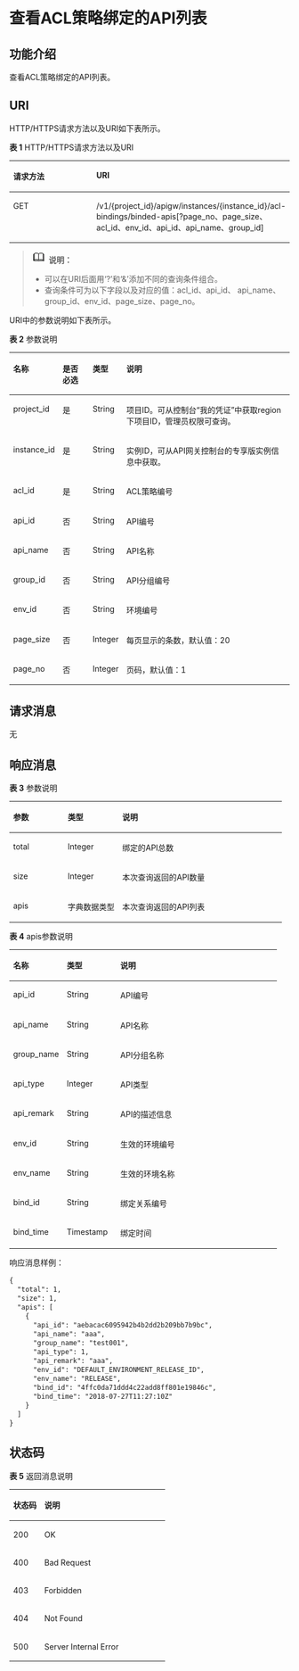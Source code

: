 # 查看ACL策略绑定的API列表<a name="apig-phapi-180713095"></a>

## 功能介绍<a name="section48108351"></a>

查看ACL策略绑定的API列表。

## URI<a name="section30321983"></a>

HTTP/HTTPS请求方法以及URI如下表所示。

**表 1**  HTTP/HTTPS请求方法以及URI

<a name="table13964245"></a>
<table><thead align="left"><tr id="row5927404"><th class="cellrowborder" valign="top" width="34.339999999999996%" id="mcps1.2.3.1.1"><p id="p10357747"><a name="p10357747"></a><a name="p10357747"></a>请求方法</p>
</th>
<th class="cellrowborder" valign="top" width="65.66%" id="mcps1.2.3.1.2"><p id="p33671141"><a name="p33671141"></a><a name="p33671141"></a>URI</p>
</th>
</tr>
</thead>
<tbody><tr id="row43007916"><td class="cellrowborder" valign="top" width="34.339999999999996%" headers="mcps1.2.3.1.1 "><p id="p61089200"><a name="p61089200"></a><a name="p61089200"></a>GET</p>
</td>
<td class="cellrowborder" valign="top" width="65.66%" headers="mcps1.2.3.1.2 "><p id="p49278168"><a name="p49278168"></a><a name="p49278168"></a><span id="ph12755113119449"><a name="ph12755113119449"></a><a name="ph12755113119449"></a>/v1/{project_id}/apigw/instances/{instance_id}</span>/acl-bindings/binded-apis[?page_no、page_size、acl_id、env_id、api_id、api_name、group_id]</p>
</td>
</tr>
</tbody>
</table>

>![](public_sys-resources/icon-note.gif) **说明：**   
>-   可以在URI后面用‘?’和‘&’添加不同的查询条件组合。  
>-   查询条件可为以下字段以及对应的值：acl\_id、api\_id、 api\_name、group\_id、env\_id、page\_size、page\_no。  

URI中的参数说明如下表所示。

**表 2**  参数说明

<a name="table10360252"></a>
<table><thead align="left"><tr id="row41405455"><th class="cellrowborder" valign="top" width="15.841584158415841%" id="mcps1.2.5.1.1"><p id="p65507579"><a name="p65507579"></a><a name="p65507579"></a>名称</p>
</th>
<th class="cellrowborder" valign="top" width="10.891089108910892%" id="mcps1.2.5.1.2"><p id="p4513716"><a name="p4513716"></a><a name="p4513716"></a>是否必选</p>
</th>
<th class="cellrowborder" valign="top" width="11.881188118811881%" id="mcps1.2.5.1.3"><p id="p30066721"><a name="p30066721"></a><a name="p30066721"></a>类型</p>
</th>
<th class="cellrowborder" valign="top" width="61.386138613861384%" id="mcps1.2.5.1.4"><p id="p19485355"><a name="p19485355"></a><a name="p19485355"></a>说明</p>
</th>
</tr>
</thead>
<tbody><tr id="row16221172692017"><td class="cellrowborder" valign="top" width="15.841584158415841%" headers="mcps1.2.5.1.1 "><p id="p55878963"><a name="p55878963"></a><a name="p55878963"></a>project_id</p>
</td>
<td class="cellrowborder" valign="top" width="10.891089108910892%" headers="mcps1.2.5.1.2 "><p id="p29902160"><a name="p29902160"></a><a name="p29902160"></a>是</p>
</td>
<td class="cellrowborder" valign="top" width="11.881188118811881%" headers="mcps1.2.5.1.3 "><p id="p6155914"><a name="p6155914"></a><a name="p6155914"></a>String</p>
</td>
<td class="cellrowborder" valign="top" width="61.386138613861384%" headers="mcps1.2.5.1.4 "><p id="p28867016"><a name="p28867016"></a><a name="p28867016"></a>项目ID。可从控制台“我的凭证”中获取region下项目ID，管理员权限可查询。</p>
</td>
</tr>
<tr id="row205056259205"><td class="cellrowborder" valign="top" width="15.841584158415841%" headers="mcps1.2.5.1.1 "><p id="p1780913159538"><a name="p1780913159538"></a><a name="p1780913159538"></a>instance_id</p>
</td>
<td class="cellrowborder" valign="top" width="10.891089108910892%" headers="mcps1.2.5.1.2 "><p id="p9809215115310"><a name="p9809215115310"></a><a name="p9809215115310"></a>是</p>
</td>
<td class="cellrowborder" valign="top" width="11.881188118811881%" headers="mcps1.2.5.1.3 "><p id="p1280914152538"><a name="p1280914152538"></a><a name="p1280914152538"></a>String</p>
</td>
<td class="cellrowborder" valign="top" width="61.386138613861384%" headers="mcps1.2.5.1.4 "><p id="p1880914157537"><a name="p1880914157537"></a><a name="p1880914157537"></a>实例ID，可从API网关控制台的专享版实例信息中获取。</p>
</td>
</tr>
<tr id="row34809913"><td class="cellrowborder" valign="top" width="15.841584158415841%" headers="mcps1.2.5.1.1 "><p id="p1030708"><a name="p1030708"></a><a name="p1030708"></a>acl_id</p>
</td>
<td class="cellrowborder" valign="top" width="10.891089108910892%" headers="mcps1.2.5.1.2 "><p id="p16378499"><a name="p16378499"></a><a name="p16378499"></a>是</p>
</td>
<td class="cellrowborder" valign="top" width="11.881188118811881%" headers="mcps1.2.5.1.3 "><p id="p51590031"><a name="p51590031"></a><a name="p51590031"></a>String</p>
</td>
<td class="cellrowborder" valign="top" width="61.386138613861384%" headers="mcps1.2.5.1.4 "><p id="p1646885914475"><a name="p1646885914475"></a><a name="p1646885914475"></a>ACL策略编号</p>
</td>
</tr>
<tr id="row2484101164812"><td class="cellrowborder" valign="top" width="15.841584158415841%" headers="mcps1.2.5.1.1 "><p id="p16484161114486"><a name="p16484161114486"></a><a name="p16484161114486"></a>api_id</p>
</td>
<td class="cellrowborder" valign="top" width="10.891089108910892%" headers="mcps1.2.5.1.2 "><p id="p144848118484"><a name="p144848118484"></a><a name="p144848118484"></a>否</p>
</td>
<td class="cellrowborder" valign="top" width="11.881188118811881%" headers="mcps1.2.5.1.3 "><p id="p1348431110481"><a name="p1348431110481"></a><a name="p1348431110481"></a>String</p>
</td>
<td class="cellrowborder" valign="top" width="61.386138613861384%" headers="mcps1.2.5.1.4 "><p id="p1048411117487"><a name="p1048411117487"></a><a name="p1048411117487"></a>API编号</p>
</td>
</tr>
<tr id="row0718514154812"><td class="cellrowborder" valign="top" width="15.841584158415841%" headers="mcps1.2.5.1.1 "><p id="p127181814134815"><a name="p127181814134815"></a><a name="p127181814134815"></a>api_name</p>
</td>
<td class="cellrowborder" valign="top" width="10.891089108910892%" headers="mcps1.2.5.1.2 "><p id="p1271811444814"><a name="p1271811444814"></a><a name="p1271811444814"></a>否</p>
</td>
<td class="cellrowborder" valign="top" width="11.881188118811881%" headers="mcps1.2.5.1.3 "><p id="p1718161412482"><a name="p1718161412482"></a><a name="p1718161412482"></a>String</p>
</td>
<td class="cellrowborder" valign="top" width="61.386138613861384%" headers="mcps1.2.5.1.4 "><p id="p57181914184815"><a name="p57181914184815"></a><a name="p57181914184815"></a>API名称</p>
</td>
</tr>
<tr id="row28168760"><td class="cellrowborder" valign="top" width="15.841584158415841%" headers="mcps1.2.5.1.1 "><p id="p67077082"><a name="p67077082"></a><a name="p67077082"></a>group_id</p>
</td>
<td class="cellrowborder" valign="top" width="10.891089108910892%" headers="mcps1.2.5.1.2 "><p id="p64534548"><a name="p64534548"></a><a name="p64534548"></a>否</p>
</td>
<td class="cellrowborder" valign="top" width="11.881188118811881%" headers="mcps1.2.5.1.3 "><p id="p59915919"><a name="p59915919"></a><a name="p59915919"></a>String</p>
</td>
<td class="cellrowborder" valign="top" width="61.386138613861384%" headers="mcps1.2.5.1.4 "><p id="p1650420563482"><a name="p1650420563482"></a><a name="p1650420563482"></a>API分组编号</p>
</td>
</tr>
<tr id="row57943819"><td class="cellrowborder" valign="top" width="15.841584158415841%" headers="mcps1.2.5.1.1 "><p id="p62937758"><a name="p62937758"></a><a name="p62937758"></a>env_id</p>
</td>
<td class="cellrowborder" valign="top" width="10.891089108910892%" headers="mcps1.2.5.1.2 "><p id="p64793646"><a name="p64793646"></a><a name="p64793646"></a>否</p>
</td>
<td class="cellrowborder" valign="top" width="11.881188118811881%" headers="mcps1.2.5.1.3 "><p id="p13793954"><a name="p13793954"></a><a name="p13793954"></a>String</p>
</td>
<td class="cellrowborder" valign="top" width="61.386138613861384%" headers="mcps1.2.5.1.4 "><p id="p43568483"><a name="p43568483"></a><a name="p43568483"></a>环境编号</p>
</td>
</tr>
<tr id="row56572027"><td class="cellrowborder" valign="top" width="15.841584158415841%" headers="mcps1.2.5.1.1 "><p id="p18931481"><a name="p18931481"></a><a name="p18931481"></a>page_size</p>
</td>
<td class="cellrowborder" valign="top" width="10.891089108910892%" headers="mcps1.2.5.1.2 "><p id="p57055032"><a name="p57055032"></a><a name="p57055032"></a>否</p>
</td>
<td class="cellrowborder" valign="top" width="11.881188118811881%" headers="mcps1.2.5.1.3 "><p id="p58054912"><a name="p58054912"></a><a name="p58054912"></a>Integer</p>
</td>
<td class="cellrowborder" valign="top" width="61.386138613861384%" headers="mcps1.2.5.1.4 "><p id="p4827416"><a name="p4827416"></a><a name="p4827416"></a>每页显示的条数，默认值：20</p>
</td>
</tr>
<tr id="row43446745"><td class="cellrowborder" valign="top" width="15.841584158415841%" headers="mcps1.2.5.1.1 "><p id="p29525485"><a name="p29525485"></a><a name="p29525485"></a>page_no</p>
</td>
<td class="cellrowborder" valign="top" width="10.891089108910892%" headers="mcps1.2.5.1.2 "><p id="p42754085"><a name="p42754085"></a><a name="p42754085"></a>否</p>
</td>
<td class="cellrowborder" valign="top" width="11.881188118811881%" headers="mcps1.2.5.1.3 "><p id="p40528874"><a name="p40528874"></a><a name="p40528874"></a>Integer</p>
</td>
<td class="cellrowborder" valign="top" width="61.386138613861384%" headers="mcps1.2.5.1.4 "><p id="p61613347"><a name="p61613347"></a><a name="p61613347"></a>页码，默认值：1</p>
</td>
</tr>
</tbody>
</table>

## 请求消息<a name="section4462397"></a>

无

## 响应消息<a name="section25909887"></a>

**表 3**  参数说明

<a name="table32429224"></a>
<table><thead align="left"><tr id="row59168832"><th class="cellrowborder" valign="top" width="20%" id="mcps1.2.4.1.1"><p id="p27946094"><a name="p27946094"></a><a name="p27946094"></a>参数</p>
</th>
<th class="cellrowborder" valign="top" width="20%" id="mcps1.2.4.1.2"><p id="p49041181"><a name="p49041181"></a><a name="p49041181"></a>类型</p>
</th>
<th class="cellrowborder" valign="top" width="60%" id="mcps1.2.4.1.3"><p id="p12912757"><a name="p12912757"></a><a name="p12912757"></a>说明</p>
</th>
</tr>
</thead>
<tbody><tr id="row39300381"><td class="cellrowborder" valign="top" width="20%" headers="mcps1.2.4.1.1 "><p id="p29214269"><a name="p29214269"></a><a name="p29214269"></a>total</p>
</td>
<td class="cellrowborder" valign="top" width="20%" headers="mcps1.2.4.1.2 "><p id="p17545598"><a name="p17545598"></a><a name="p17545598"></a>Integer</p>
</td>
<td class="cellrowborder" valign="top" width="60%" headers="mcps1.2.4.1.3 "><p id="p11907335"><a name="p11907335"></a><a name="p11907335"></a>绑定的API总数</p>
</td>
</tr>
<tr id="row40057159"><td class="cellrowborder" valign="top" width="20%" headers="mcps1.2.4.1.1 "><p id="p23404432"><a name="p23404432"></a><a name="p23404432"></a>size</p>
</td>
<td class="cellrowborder" valign="top" width="20%" headers="mcps1.2.4.1.2 "><p id="p16710838"><a name="p16710838"></a><a name="p16710838"></a>Integer</p>
</td>
<td class="cellrowborder" valign="top" width="60%" headers="mcps1.2.4.1.3 "><p id="p33956381496"><a name="p33956381496"></a><a name="p33956381496"></a>本次查询返回的API数量</p>
</td>
</tr>
<tr id="row35496610"><td class="cellrowborder" valign="top" width="20%" headers="mcps1.2.4.1.1 "><p id="p56653166"><a name="p56653166"></a><a name="p56653166"></a>apis</p>
</td>
<td class="cellrowborder" valign="top" width="20%" headers="mcps1.2.4.1.2 "><p id="p25503730"><a name="p25503730"></a><a name="p25503730"></a>字典数据类型</p>
</td>
<td class="cellrowborder" valign="top" width="60%" headers="mcps1.2.4.1.3 "><p id="p15692174994918"><a name="p15692174994918"></a><a name="p15692174994918"></a>本次查询返回的API列表</p>
</td>
</tr>
</tbody>
</table>

**表 4**  apis参数说明

<a name="table3064469"></a>
<table><thead align="left"><tr id="row17586128"><th class="cellrowborder" valign="top" width="20%" id="mcps1.2.4.1.1"><p id="p15190255"><a name="p15190255"></a><a name="p15190255"></a>名称</p>
</th>
<th class="cellrowborder" valign="top" width="20%" id="mcps1.2.4.1.2"><p id="p22451167"><a name="p22451167"></a><a name="p22451167"></a>类型</p>
</th>
<th class="cellrowborder" valign="top" width="60%" id="mcps1.2.4.1.3"><p id="p6605256"><a name="p6605256"></a><a name="p6605256"></a>说明</p>
</th>
</tr>
</thead>
<tbody><tr id="row65263697"><td class="cellrowborder" valign="top" width="20%" headers="mcps1.2.4.1.1 "><p id="p51868066"><a name="p51868066"></a><a name="p51868066"></a>api_id</p>
</td>
<td class="cellrowborder" valign="top" width="20%" headers="mcps1.2.4.1.2 "><p id="p40563812"><a name="p40563812"></a><a name="p40563812"></a>String</p>
</td>
<td class="cellrowborder" valign="top" width="60%" headers="mcps1.2.4.1.3 "><p id="p1453935013506"><a name="p1453935013506"></a><a name="p1453935013506"></a>API编号</p>
</td>
</tr>
<tr id="row43119028"><td class="cellrowborder" valign="top" width="20%" headers="mcps1.2.4.1.1 "><p id="p20789256105012"><a name="p20789256105012"></a><a name="p20789256105012"></a>api_name</p>
</td>
<td class="cellrowborder" valign="top" width="20%" headers="mcps1.2.4.1.2 "><p id="p40085061"><a name="p40085061"></a><a name="p40085061"></a>String</p>
</td>
<td class="cellrowborder" valign="top" width="60%" headers="mcps1.2.4.1.3 "><p id="p25664504"><a name="p25664504"></a><a name="p25664504"></a>API名称</p>
</td>
</tr>
<tr id="row29653949"><td class="cellrowborder" valign="top" width="20%" headers="mcps1.2.4.1.1 "><p id="p53159658"><a name="p53159658"></a><a name="p53159658"></a>group_name</p>
</td>
<td class="cellrowborder" valign="top" width="20%" headers="mcps1.2.4.1.2 "><p id="p10965023"><a name="p10965023"></a><a name="p10965023"></a>String</p>
</td>
<td class="cellrowborder" valign="top" width="60%" headers="mcps1.2.4.1.3 "><p id="p35541923185110"><a name="p35541923185110"></a><a name="p35541923185110"></a>API分组名称</p>
</td>
</tr>
<tr id="row7547442"><td class="cellrowborder" valign="top" width="20%" headers="mcps1.2.4.1.1 "><p id="p7363043"><a name="p7363043"></a><a name="p7363043"></a>api_type</p>
</td>
<td class="cellrowborder" valign="top" width="20%" headers="mcps1.2.4.1.2 "><p id="p1191319458510"><a name="p1191319458510"></a><a name="p1191319458510"></a>Integer</p>
</td>
<td class="cellrowborder" valign="top" width="60%" headers="mcps1.2.4.1.3 "><p id="p11585105035114"><a name="p11585105035114"></a><a name="p11585105035114"></a>API类型</p>
</td>
</tr>
<tr id="row49156898"><td class="cellrowborder" valign="top" width="20%" headers="mcps1.2.4.1.1 "><p id="p956911568513"><a name="p956911568513"></a><a name="p956911568513"></a>api_remark</p>
</td>
<td class="cellrowborder" valign="top" width="20%" headers="mcps1.2.4.1.2 "><p id="p60317603"><a name="p60317603"></a><a name="p60317603"></a>String</p>
</td>
<td class="cellrowborder" valign="top" width="60%" headers="mcps1.2.4.1.3 "><p id="p92258595214"><a name="p92258595214"></a><a name="p92258595214"></a>API的描述信息</p>
</td>
</tr>
<tr id="row06631111185215"><td class="cellrowborder" valign="top" width="20%" headers="mcps1.2.4.1.1 "><p id="p12663111113524"><a name="p12663111113524"></a><a name="p12663111113524"></a>env_id</p>
</td>
<td class="cellrowborder" valign="top" width="20%" headers="mcps1.2.4.1.2 "><p id="p196631311125212"><a name="p196631311125212"></a><a name="p196631311125212"></a>String</p>
</td>
<td class="cellrowborder" valign="top" width="60%" headers="mcps1.2.4.1.3 "><p id="p4663191125213"><a name="p4663191125213"></a><a name="p4663191125213"></a>生效的环境编号</p>
</td>
</tr>
<tr id="row116261023115215"><td class="cellrowborder" valign="top" width="20%" headers="mcps1.2.4.1.1 "><p id="p1762652365210"><a name="p1762652365210"></a><a name="p1762652365210"></a>env_name</p>
</td>
<td class="cellrowborder" valign="top" width="20%" headers="mcps1.2.4.1.2 "><p id="p1962632335216"><a name="p1962632335216"></a><a name="p1962632335216"></a>String</p>
</td>
<td class="cellrowborder" valign="top" width="60%" headers="mcps1.2.4.1.3 "><p id="p2062619238522"><a name="p2062619238522"></a><a name="p2062619238522"></a>生效的环境名称</p>
</td>
</tr>
<tr id="row142059343525"><td class="cellrowborder" valign="top" width="20%" headers="mcps1.2.4.1.1 "><p id="p720503415521"><a name="p720503415521"></a><a name="p720503415521"></a>bind_id</p>
</td>
<td class="cellrowborder" valign="top" width="20%" headers="mcps1.2.4.1.2 "><p id="p172051834165217"><a name="p172051834165217"></a><a name="p172051834165217"></a>String</p>
</td>
<td class="cellrowborder" valign="top" width="60%" headers="mcps1.2.4.1.3 "><p id="p120563414529"><a name="p120563414529"></a><a name="p120563414529"></a>绑定关系编号</p>
</td>
</tr>
<tr id="row1781494885219"><td class="cellrowborder" valign="top" width="20%" headers="mcps1.2.4.1.1 "><p id="p138141648125212"><a name="p138141648125212"></a><a name="p138141648125212"></a>bind_time</p>
</td>
<td class="cellrowborder" valign="top" width="20%" headers="mcps1.2.4.1.2 "><p id="p14814184816526"><a name="p14814184816526"></a><a name="p14814184816526"></a>Timestamp</p>
</td>
<td class="cellrowborder" valign="top" width="60%" headers="mcps1.2.4.1.3 "><p id="p8814124825211"><a name="p8814124825211"></a><a name="p8814124825211"></a>绑定时间</p>
</td>
</tr>
</tbody>
</table>

响应消息样例：

```
{
  "total": 1,
  "size": 1,
  "apis": [
    {
      "api_id": "aebacac6095942b4b2dd2b209bb7b9bc",
      "api_name": "aaa",
      "group_name": "test001",
      "api_type": 1,
      "api_remark": "aaa",
      "env_id": "DEFAULT_ENVIRONMENT_RELEASE_ID",
      "env_name": "RELEASE",
      "bind_id": "4ffc0da71ddd4c22add8ff801e19846c",
      "bind_time": "2018-07-27T11:27:10Z"
    }
  ]
}
```

## 状态码<a name="section40161578"></a>

**表 5**  返回消息说明

<a name="table48484883"></a>
<table><thead align="left"><tr id="row52625885"><th class="cellrowborder" valign="top" width="20%" id="mcps1.2.3.1.1"><p id="p34838322"><a name="p34838322"></a><a name="p34838322"></a>状态码</p>
</th>
<th class="cellrowborder" valign="top" width="80%" id="mcps1.2.3.1.2"><p id="p3331856"><a name="p3331856"></a><a name="p3331856"></a>说明</p>
</th>
</tr>
</thead>
<tbody><tr id="row1444894"><td class="cellrowborder" valign="top" width="20%" headers="mcps1.2.3.1.1 "><p id="p49927556"><a name="p49927556"></a><a name="p49927556"></a>200</p>
</td>
<td class="cellrowborder" valign="top" width="80%" headers="mcps1.2.3.1.2 "><p id="p17600235"><a name="p17600235"></a><a name="p17600235"></a>OK</p>
</td>
</tr>
<tr id="row24184390"><td class="cellrowborder" valign="top" width="20%" headers="mcps1.2.3.1.1 "><p id="p12778577"><a name="p12778577"></a><a name="p12778577"></a>400</p>
</td>
<td class="cellrowborder" valign="top" width="80%" headers="mcps1.2.3.1.2 "><p id="p28431792"><a name="p28431792"></a><a name="p28431792"></a>Bad Request</p>
</td>
</tr>
<tr id="row54559539"><td class="cellrowborder" valign="top" width="20%" headers="mcps1.2.3.1.1 "><p id="p57246508"><a name="p57246508"></a><a name="p57246508"></a>403</p>
</td>
<td class="cellrowborder" valign="top" width="80%" headers="mcps1.2.3.1.2 "><p id="p6455533"><a name="p6455533"></a><a name="p6455533"></a>Forbidden</p>
</td>
</tr>
<tr id="row58099800"><td class="cellrowborder" valign="top" width="20%" headers="mcps1.2.3.1.1 "><p id="p8463385"><a name="p8463385"></a><a name="p8463385"></a>404</p>
</td>
<td class="cellrowborder" valign="top" width="80%" headers="mcps1.2.3.1.2 "><p id="p14445623"><a name="p14445623"></a><a name="p14445623"></a>Not Found</p>
</td>
</tr>
<tr id="row62901748"><td class="cellrowborder" valign="top" width="20%" headers="mcps1.2.3.1.1 "><p id="p61876840"><a name="p61876840"></a><a name="p61876840"></a>500</p>
</td>
<td class="cellrowborder" valign="top" width="80%" headers="mcps1.2.3.1.2 "><p id="p6744143"><a name="p6744143"></a><a name="p6744143"></a>Server Internal Error</p>
</td>
</tr>
</tbody>
</table>

